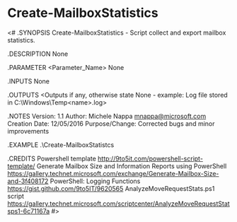 # Create-MailboxStatistics

<#
.SYNOPSIS
  Create-MailboxStatistics - Script collect and export mailbox statistics.

.DESCRIPTION
  None

.PARAMETER <Parameter_Name>
  None

.INPUTS
  None

.OUTPUTS
  <Outputs if any, otherwise state None - example: Log file stored in C:\Windows\Temp\<name>.log>

.NOTES
  Version:        1.1
  Author:         Michele Nappa <mnappa@microsoft.com>
  Creation Date:  12/05/2016
  Purpose/Change: Corrected bugs and minor improvements
  
.EXAMPLE
  .\Create-MailboxStatistcs

.CREDITS
  Powershell template http://9to5it.com/powershell-script-template/
  Generate Mailbox Size and Information Reports using PowerShell https://gallery.technet.microsoft.com/exchange/Generate-Mailbox-Size-and-3f408172
  PowerShell: Logging Functions https://gist.github.com/9to5IT/9620565
  AnalyzeMoveRequestStats.ps1 script https://gallery.technet.microsoft.com/scriptcenter/AnalyzeMoveRequestStatsps1-6c71167a
#>
